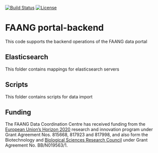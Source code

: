 [![Build Status](https://travis-ci.org/FAANG/dcc-portal-backend.svg?branch=master)](https://travis-ci.org/FAANG/dcc-portal-backend)
[![License](https://img.shields.io/badge/License-Apache%202.0-blue.svg)](https://opensource.org/licenses/Apache-2.0)

# FAANG portal-backend
This code supports the backend operations of the FAANG data portal

## Elasticsearch
This folder contains mappings for elasticsearch servers

## Scripts
This folder contains scripts for data import 

## Funding
The FAANG Data Coordination Centre has received funding from the [European Union’s Horizon 2020](https://ec.europa.eu/programmes/horizon2020/) research and innovation program under 
Grant Agreement Nos. 815668, 817923 and 817998, and also form the Biotechnology and [Biological Sciences Research Council](https://bbsrc.ukri.org/) under Grant Agreement No. BB/N019563/1.
